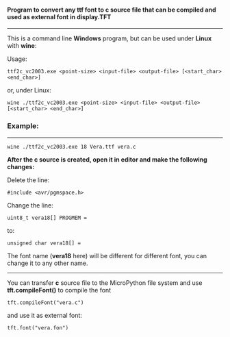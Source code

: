 
#### Program to convert any ttf font to c source file that can be compiled and used as external font in **display.TFT**
---

This is a command line **Windows** program, but can be used under **Linux** with **wine**:

Usage:

```
ttf2c_vc2003.exe <point-size> <input-file> <output-file> [<start_char> <end_char>]
```

or, under Linux:

```
wine ./ttf2c_vc2003.exe <point-size> <input-file> <output-file> [<start_char> <end_char>]
```

### Example:
---

```
wine ./ttf2c_vc2003.exe 18 Vera.ttf vera.c
```

**After the c source is created, open it in editor and make the following changes:**

Delete the line:

```
#include <avr/pgmspace.h>
```

Change the line:

```
uint8_t vera18[] PROGMEM =
```

to:

```
unsigned char vera18[] =
```

The font name (**vera18** here) will be different for different font, you can change it to any other name.

---

You can transfer **c** source file to the MicroPython file system and use **tft.compileFont()** to compile the font
```
tft.compileFont("vera.c")
```
and use it as external font:
```
tft.font("vera.fon")
```
